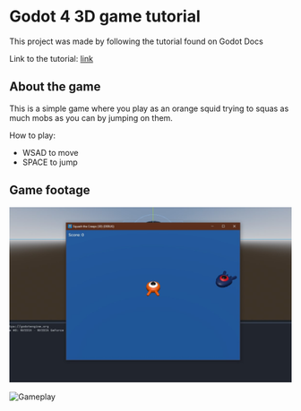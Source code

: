 # Godot 4 3D game tutorial

This project was made by following the tutorial found on Godot Docs

Link to the tutorial: [link](https://docs.godotengine.org/en/stable/getting_started/first_3d_game/index.html)

## About the game

This is a simple game where you play as an orange squid trying to squas as much mobs as you can by jumping on them.

How to play:
 - WSAD to move
 - SPACE to jump

## Game footage
![Game screen](./game_Screen.jpg)


![Gameplay](./game_gif.gif)
